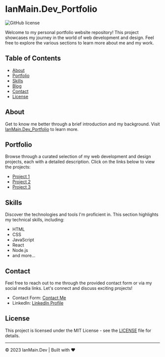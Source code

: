 # IanMain.Dev_Portfolio

![GitHub license](https://img.shields.io/badge/license-MIT-blue.svg)

Welcome to my personal portfolio website repository! This project showcases my journey in the world of web development and design. Feel free to explore the various sections to learn more about me and my work.

## Table of Contents

- [About](#about)
- [Portfolio](#portfolio)
- [Skills](#skills)
- [Blog](#blog)
- [Contact](#contact)
- [License](#license)

## About

Get to know me better through a brief introduction and my background. Visit [IanMain.Dev_Portfolio](#) to learn more.

## Portfolio

Browse through a curated selection of my web development and design projects, each with a detailed description. Click on the links below to view the projects:

- [Project 1](#)
- [Project 2](#)
- [Project 3](#)

## Skills

Discover the technologies and tools I'm proficient in. This section highlights my technical skills, including:

- HTML
- CSS
- JavaScript
- React
- Node.js
- and more...


## Contact

Feel free to reach out to me through the provided contact form or via my social media links. Let's connect and discuss exciting projects!

- Contact Form: [Contact Me](#)
- LinkedIn: [LinkedIn Profile](#)

## License

This project is licensed under the MIT License - see the [LICENSE](LICENSE) file for details.

---

© 2023 IanMain.Dev | Built with ❤️

